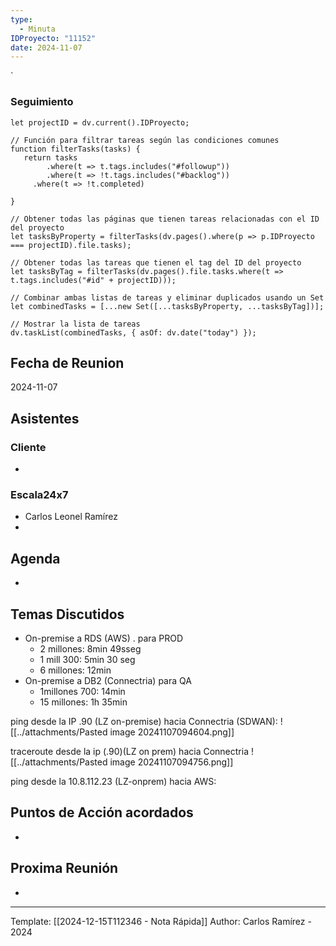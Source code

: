 ```yaml
---
type:
  - Minuta
IDProyecto: "11152"
date: 2024-11-07
---
```

`

### Seguimiento

```dataviewjs
let projectID = dv.current().IDProyecto;

// Función para filtrar tareas según las condiciones comunes
function filterTasks(tasks) {
   return tasks
        .where(t => t.tags.includes("#followup"))
        .where(t => !t.tags.includes("#backlog"))
     .where(t => !t.completed)
        
}

// Obtener todas las páginas que tienen tareas relacionadas con el ID del proyecto
let tasksByProperty = filterTasks(dv.pages().where(p => p.IDProyecto === projectID).file.tasks);

// Obtener todas las tareas que tienen el tag del ID del proyecto
let tasksByTag = filterTasks(dv.pages().file.tasks.where(t => t.tags.includes("#id" + projectID)));

// Combinar ambas listas de tareas y eliminar duplicados usando un Set
let combinedTasks = [...new Set([...tasksByProperty, ...tasksByTag])];

// Mostrar la lista de tareas
dv.taskList(combinedTasks, { asOf: dv.date("today") });
 ```
## Fecha de Reunion
2024-11-07

## Asistentes

### Cliente
* 
### Escala24x7
- Carlos Leonel Ramírez
-  

## Agenda
* 
## Temas Discutidos
*  On-premise a RDS (AWS) . para PROD
	* 2 millones: 8min 49sseg
	* 1 mill 300: 5min 30 seg
	* 6 millones:  12min
* On-premise a DB2 (Connectria) para QA
	* 1millones 700: 14min
	* 15 millones: 1h 35min

ping desde la IP .90 (LZ on-premise) hacia Connectria (SDWAN):
![[../attachments/Pasted image 20241107094604.png]]

traceroute desde la ip (.90)(LZ on prem) hacia Connectria
![[../attachments/Pasted image 20241107094756.png]]

ping desde la 10.8.112.23 (LZ-onprem) hacia AWS:




## Puntos de Acción acordados
- 

## Proxima Reunión
*   

---
Template: [[2024-12-15T112346 - Nota Rápida]]
Author: Carlos Ramírez - 2024
